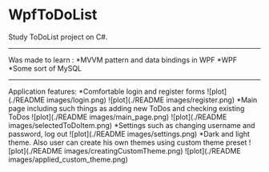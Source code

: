 # WpfToDoList
Study ToDoList project on C#.
________________________________________________________________________
Was made to learn :
*MVVM pattern and data bindings in WPF
*WPF
*Some sort of MySQL
_________________________________________________________________________
Application features:
*Comfortable login and register forms
![plot](./README images/login.png)
![plot](./README images/register.png)
*Main page including such things as adding new ToDos and checking existing ToDos
![plot](./README images/main_page.png)
![plot](./README images/selectedToDoItem.png)
*Settings such as changing username and password, log out
![plot](./README images/settings.png)
*Dark and light theme. Also user can create his own themes using custom theme preset
![plot](./README images/creatingCustomTheme.png)
![plot](./README images/applied_custom_theme.png)
